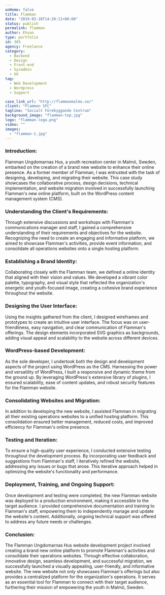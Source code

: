 ```yaml
---
onHome: false
title: Flamman
date: "2019-03-28T14:20:11+00:00"
status: publish
permalink: flamman
author: Ehsan
type: portfolio
id: 385
agency: Freelance
category:
  - Backend
  - Design
  - Front-end
  - Sysadmin
  - UX
tag:
  - Web Development
  - Wordpress
  - Support

case_link_url: "http://flammanmalmo.se/"
client: "Flamman SFC"
tagline: "Socialt Förebyggande Centrum"
background_image: "flamman-top.jpg"
logo: "flamman-logo.png"
video: ""
images:
  - "flamman-1.jpg"
---
```


<h3> Introduction: </h3>
<p>Flamman Ungdomarnas Hus, a youth recreation center in Malmö, Sweden, embarked on the creation of a brand new website to enhance their online presence. As a former member of Flamman, I was entrusted with the task of designing, developing, and migrating their website. This case study showcases the collaborative process, design decisions, technical implementation, and website migration involved in successfully launching Flamman's new online platform, built on the WordPress content management system (CMS).</p>

<h3> Understanding the Client's Requirements: </h3>
<p>Through extensive discussions and workshops with Flamman's communications manager and staff, I gained a comprehensive understanding of their requirements and objectives for the website. Recognizing the need to create an engaging and informative platform, we aimed to showcase Flamman's activities, provide event information, and consolidate all operations websites onto a single hosting platform.</p>

<h3>Establishing a Brand Identity: </h3>
<p>Collaborating closely with the Flamman team, we defined a online identity that aligned with their vision and values. We developed a vibrant color palette, typography, and visual style that reflected the organization's energetic and youth-focused image, creating a cohesive brand experience throughout the website.</p>

<h3> Designing the User Interface: </h3>
<p> Using the insights gathered from the client, I designed wireframes and prototypes to create an intuitive user interface. The focus was on user-friendliness, easy navigation, and clear communication of Flamman's offerings. The design elements incorporated SVG graphics as backgrounds, adding visual appeal and scalability to the website across different devices.</p>

<h3> WordPress-based Development: </h3>
<p>As the sole developer, I undertook both the design and development aspects of the project using WordPress as the CMS. Harnessing the power and versatility of WordPress, I built a responsive and dynamic theme from the ground up. By leveraging WordPress's extensive library of plugins, I ensured scalability, ease of content updates, and robust security features for the Flamman website.</p>

<h3>Consolidating Websites and Migration:</h3>
<p>In addition to developing the new website, I assisted Flamman in migrating all their existing operations websites to a unified hosting platform. This consolidation ensured better management, reduced costs, and improved efficiency for Flamman's online presence.</p>

<h3>Testing and Iteration:</h3>
<p>To ensure a high-quality user experience, I conducted extensive testing throughout the development process. By incorporating user feedback and suggestions from Flamman's staff, I iteratively refined the website, addressing any issues or bugs that arose. This iterative approach helped in optimizing the website's functionality and performance.</p>

<h3>Deployment, Training, and Ongoing Support:</h3>
<p>Once development and testing were completed, the new Flamman website was deployed to a production environment, making it accessible to the target audience. I provided comprehensive documentation and training to Flamman's staff, empowering them to independently manage and update the website's content. Additionally, ongoing technical support was offered to address any future needs or challenges.</p>

<h3>Conclusion:</h3>
<p>The Flamman Ungdomarnas Hus website development project involved creating a brand new online platform to promote Flamman's activities and consolidate their operations websites. Through effective collaboration, innovative design, seamless development, and successful migration, we successfully launched a visually appealing, user-friendly, and informative website. The new website not only showcases Flamman's offerings but also provides a centralized platform for the organization's operations. It serves as an essential tool for Flamman to connect with their target audience, furthering their mission of empowering the youth in Malmö, Sweden.</p>
